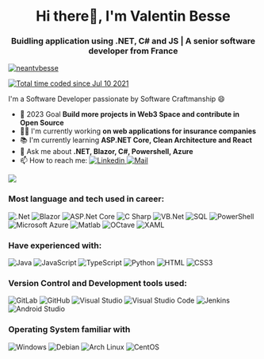 <h1 align="center">Hi there👋, I'm Valentin Besse</h1>
<h3 align="center">Buidling application using .NET, C# and JS | A senior software developer from France</h3>

<p align="left"> <a href="https://twitter.com/neantvbesse" target="blank"><img src="https://img.shields.io/twitter/follow/neantvbesse?logo=twitter&style=for-the-badge" alt="neantvbesse" /></a> </p>
<a href="https://wakatime.com/@3ff551d2-8972-4061-a1c3-167c10cc9cb1"><img src="https://wakatime.com/badge/user/3ff551d2-8972-4061-a1c3-167c10cc9cb1.svg" alt="Total time coded since Jul 10 2021" /></a>

I'm a Software Developer passionate by Software Craftmanship :smile: 
*   🔭 2023 Goal **Build more projects in Web3 Space and contribute in Open Source**
*   :man_technologist: I'm currently working **on web applications for insurance companies**
*   :books: I'm currently learning **ASP.NET Core, Clean Architecture and React**
*   :speech_balloon: Ask me about **.NET, Blazor, C#, Powershell, Azure**
*   📫  How to reach me: <a href="https://www.linkedin.com/in/valentin-besse/" ><img alt="Linkedin" src="https://img.shields.io/badge/Linkedin-0A66C2?logo=LinkedIn&logoColor=&style=flat" /> </a> <a href="mailto:vbesse@aumbox.io" ><img alt="Mail" src="https://img.shields.io/badge/Mail-EA4335?logo=Gmail&logoColor=white&style=flat" /> </a>

<img 
     src="https://github-readme-stats.vercel.app/api?username=valentinbesse&count_private=true&theme=radical&show_icons=true&include_all_commits=true"
/>

### Most language and tech used in career:
<img alt=".Net" src="https://img.shields.io/badge/.Net-512BD4?logo=dotnet&logoColor=white&style=for-the-badge" /> <img alt="Blazor" src="https://img.shields.io/badge/Blazor-512BD4?logo=blazor&logoColor=white&style=for-the-badge" /> <img alt="ASP.Net Core" src="https://img.shields.io/badge/ASP.Net Core-512BD4?logo=dotnet&logoColor=white&style=for-the-badge" /> <img alt="C Sharp" src="https://img.shields.io/badge/C%23-239120?logo=c-sharp&logoColor=white&style=for-the-badge" /> <img alt="VB.Net" src="https://img.shields.io/badge/VB.NET-512BD4?logo=.NET&logoColor=white&style=for-the-badge" /> <img alt="SQL" src="https://img.shields.io/badge/Microsoft SQL Server-CC2927?logo=microsoftsqlserver&logoColor=white&style=for-the-badge" /> <img alt="PowerShell" src="https://img.shields.io/badge/PowerShell-5391FE?logo=PowerShell&logoColor=white&style=for-the-badge" /> <img alt="Microsoft Azure" src="https://img.shields.io/badge/Microsoft Azure-0078d4?logo=Microsoft+Azure&logoColor=white&style=for-the-badge" /> <img alt="Matlab" src="https://img.shields.io/badge/Matlab-0076A8?&style=for-the-badge" /> <img alt="OCtave" src="https://img.shields.io/badge/Octave-0790C0?logo=Octave&logoColor=white&style=for-the-badge" /> <img alt="XAML" src="https://img.shields.io/badge/XAML-0c54c2?logo=XAML&logoColor=white&style=for-the-badge" />

### Have experienced with:
<img alt="Java" src="https://img.shields.io/badge/Java-ED8B00?style=for-the-badge&logo=java&logoColor=white" /> <img alt="JavaScript" src="https://img.shields.io/badge/JavaScript-F7DF1E?logo=javascript&logoColor=white&style=for-the-badge" /> <img alt="TypeScript" src="https://img.shields.io/badge/TypeScript-3178C6?logo=typescript&logoColor=white&style=for-the-badge" /> <img alt="Python" src="https://img.shields.io/badge/Python-3776AB?logo=python&logoColor=white&style=for-the-badge" /> <img alt="HTML" src="https://img.shields.io/badge/HTML5-E34F26?logo=html5&logoColor=white&style=for-the-badge" /> <img alt="CSS3" src="https://img.shields.io/badge/CSS3-1572B6?logo=css3&logoColor=white&style=for-the-badge" /> 

### Version Control and Development tools used:
<img alt="GitLab" src="https://img.shields.io/badge/GitLab-FC6D26?logo=gitlab&logoColor=white&style=for-the-badge" /> <img alt="GitHub" src="https://img.shields.io/badge/GitHub-181717?logo=github&logoColor=white&style=for-the-badge" /> <img alt="Visual Studio" src="https://img.shields.io/badge/Visual Studio-5C2D91?logo=visual+studio&logoColor=white&style=for-the-badge" /> <img alt="Visual Studio Code" src="https://img.shields.io/badge/VSCode-007ACC?logo=visual+studio+code&logoColor=white&style=for-the-badge" /> <img alt="Jenkins" src="https://img.shields.io/badge/Jenkins-D24939?logo=jenkins&logoColor=white&style=for-the-badge" /> <img alt="Android Studio" src="https://img.shields.io/badge/Android Studio-3DDC84?logo=androidstudio&logoColor=white&style=for-the-badge" />

### Operating System familiar with
<img alt="Windows" src="https://img.shields.io/badge/Windows-0078D6?logo=windows&logoColor=white&style=for-the-badge" /> <img alt="Debian" src="https://img.shields.io/badge/Debian-A81D33?logo=Debian&logoColor=white&style=for-the-badge" /> <img alt="Arch Linux" src="https://img.shields.io/badge/Arch Linux-1793D1?logo=Arch+Linux&logoColor=white&style=for-the-badge" /> <img alt="CentOS" src="https://img.shields.io/badge/CentOS-262577?logo=CentOS&logoColor=white&style=for-the-badge" />
